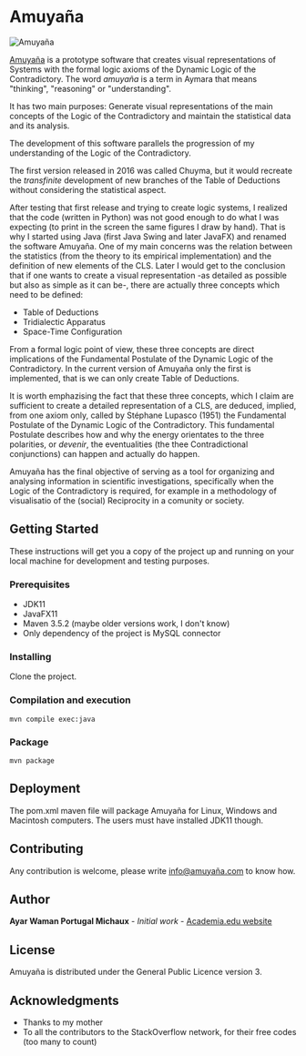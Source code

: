 # Amuyaña
![Amuyaña](http://i64.tinypic.com/24g3loz.png)

[Amuyaña](http://amuyaña.com) is a prototype software that creates visual representations of Systems with the formal logic axioms of the Dynamic Logic of the Contradictory. The word *amuyaña* is a term in Aymara that means "thinking", "reasoning" or "understanding".

It has two main purposes: Generate visual representations of the main concepts of the Logic of the Contradictory and maintain the statistical data and its analysis.

The development of this software parallels the progression of my understanding of the Logic of the Contradictory.

The first version released in 2016 was called Chuyma, but it would recreate the *transfinite* development of new branches of the Table of Deductions without considering the statistical aspect.

After testing that first release and trying to create logic systems, I realized that the code (written in Python) was not good enough to do what I was expecting (to print in the screen the same figures I draw by hand). That is why I started using Java (first Java Swing and later JavaFX) and renamed the software Amuyaña. One of my main concerns was the relation between the statistics (from the theory to its empirical implementation) and the definition of new elements of the CLS. Later I would get to the conclusion that if one wants to create a visual representation -as detailed as possible but also as simple as it can be-, there are actually three concepts which need to be defined:

- Table of Deductions
- Tridialectic Apparatus
- Space-Time Configuration

From a formal logic point of view, these three concepts are direct implications of the Fundamental Postulate of the Dynamic Logic of the Contradictory. In the current version of Amuyaña only the first is implemented, that is we can only create Table of Deductions.

It is worth emphazising the fact that these three concepts, which I claim are sufficient to create a detailed representation of a CLS, are deduced, implied, from one axiom only, called by Stéphane Lupasco (1951) the Fundamental Postulate of the Dynamic Logic of the Contradictory. This fundamental Postulate describes how and why the energy orientates to the three polarities, or *devenir*, the eventualities (the thee Contradictional conjunctions) can happen and actually do happen.

Amuyaña has the final objective of serving as a tool for organizing and analysing information in scientific investigations, specifically when the Logic of the Contradictory is required, for example in a methodology of visualisatio of the (social) Reciprocity in a comunity or society.

## Getting Started

These instructions will get you a copy of the project up and running on your local machine for development and testing purposes.

### Prerequisites

* JDK11
* JavaFX11
* Maven 3.5.2 (maybe older versions work, I don't know)
* Only dependency of the project is MySQL connector

### Installing

Clone the project.

### Compilation and execution

```
mvn compile exec:java
```

### Package

```
mvn package
```

## Deployment

The pom.xml maven file will package Amuyaña for Linux, Windows and Macintosh computers. The users must have installed JDK11 though.

## Contributing

Any contribution is welcome, please write info@amuyaña.com to know how.

## Author

**Ayar Waman Portugal Michaux** - *Initial work* - [Academia.edu website](https://independent.academia.edu/AyarPortugal)

## License

Amuyaña is distributed under the General Public Licence version 3.

## Acknowledgments

* Thanks to my mother
* To all the contributors to the StackOverflow network, for their free codes (too many to count)

